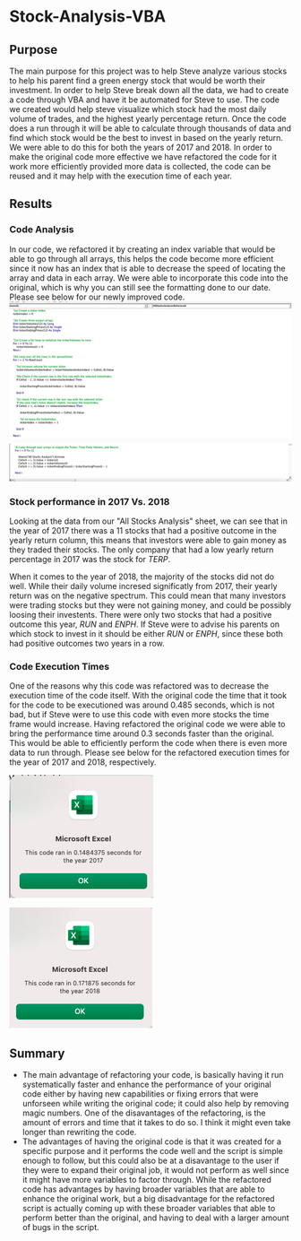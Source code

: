 # Stock-Analysis-VBA
## Purpose 
The main purpose for this project was to help Steve analyze various stocks to help his parent find a green energy stock that would be worth their investment. In order to help Steve break down all the data, we had to create a code through VBA and have it be automated for Steve to use. The code we created would help steve visualize which stock had the most daily volume of trades, and the highest yearly percentage return. Once the code does a run through it will be able to calculate through thousands of data and find which stock would be the best to invest in based on the yearly return. We were able to do this for both the years of 2017 and 2018. 
In order to make the original code more effective we have refactored the code for it work more efficiently provided more data is collected, the code can be reused and it may help with the execution time of each year. 
## Results 
### Code Analysis
In our code, we refactored it by creating an index variable that would be able to go through all arrays, this helps the code become more efficient since it now has an index that is able to decrease the speed of locating the array and data in each array. We were able to incorporate this code into the original, which is why you can still see the formatting done to our date. Please see below for our newly improved code. 
![Resources/VBA_Challenge_Code.png](https://github.com/Mparra14/Stock-Analysis/blob/main/Resources/VBA-Challenge_Code.png)
![Resources/VBA_Challenge_Code II.png](https://github.com/Mparra14/Stock-Analysis/blob/main/Resources/VBA_Challenge_%20Code%20II.png)
### Stock performance in 2017 Vs. 2018
Looking at the data from our "All Stocks Analysis" sheet, we can see that in the year of 2017 there was a 11 stocks that had a positive outcome in the yearly return column, this means that investors were able to gain money as they traded their stocks. The only company that had a low yearly return percentage in 2017 was the stock for *TERP*. 

When it comes to the year of 2018, the majority of the stocks did not do well. While their daily volume incresed significatly from 2017, their yearly return was on the negative spectrum. This could mean that many investors were trading stocks but they were not gaining money, and could be possibly loosing their investents. There were only two stocks that had a positive outcome this year, *RUN* and *ENPH*. If Steve were to advise his parents on which stock to invest in it should be either *RUN* or *ENPH*, since these both had positive outcomes two years in a row. 
### Code Execution Times
One of the reasons why this code was refactored was to decrease the execution time of the code itself. With the original code the time that it took for the code to be  executioned was around 0.485 seconds, which is not bad, but if Steve were to use this code with even more stocks the time frame would increase. Having refactored the original code we were able to bring the performance time around 0.3 seconds faster than the original. This would be able to efficiently perform the code when there is even more data to run through. Please see below for the refactored execution times for the year of 2017 and 2018, respectively.

![VBA_Challenge_2017](https://github.com/Mparra14/Stock-Analysis/blob/main/Resources/VBA_Challenge_%202017.png)

![VBA_Challenge_2018](https://github.com/Mparra14/Stock-Analysis/blob/main/Resources/VBA_Challenge_%202018.png)

## Summary
* The main advantage of refactoring your code, is basically having it run systematically faster and enhance the performance of your original code either by having new capabilities or fixing errors that were unforseen while writing the original code; it could also help by removing magic numbers. One of the disavantages of the refactoring, is the amount of errors and time that it takes to do so. I think it might even take longer than rewriting the code. 
* The advantages of having the original code is that it was created for a specific purpose and it performs the code well and the script is simple enough to follow, but this could also be at a disavantage to the user if they were to expand their original job, it would not perform as well since it might have more variables to factor through. While the refactored code has advantages by having broader variables that are able to enhance the original work, but a big disadvantage for the refactored script is actually coming up with these broader variables that able to perform better than the original, and having to deal with a larger amount of bugs in the script. 
